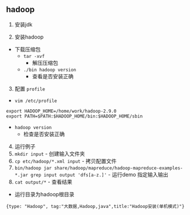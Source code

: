 ## hadoop
1. 安装jdk

2. 安装hadoop
  - 下载压缩包
    - `tar -xvf`
      - 解压压缩包
    - `./bin hadoop version`
      - 查看是否安装正确

3. 配置 `profile`
  - `vim /etc/profile`
  ```
  export HADOOP_HOME=/home/work/hadoop-2.9.0
  export PATH=$PATH:$HADOOP_HOME/bin:$HADOOP_HOME/sbin
  ```
  - `hadoop version`
    - 检查是否安装正确

4. 运行例子
  1. `mkdir input`
    - 创建输入文件夹
  2. `cp etc/hadoop/*.xml input`
    - 拷贝配置文件
  3. `bin/hadoop jar share/hadoop/mapreduce/hadoop-mapreduce-examples-*.jar grep input output 'dfs[a-z.]'`
    - 运行demo 指定输入输出
  4. `cat output/*`
    - 查看结果
  - 运行目录为hadoop根目录

```blog
{type: "Hadoop", tag:"大数据,Hadoop,java",title:"Hadoop安装(单机模式)"}
```
